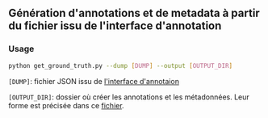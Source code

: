 ## Génération d'annotations et de metadata à partir du fichier issu de l'interface d'annotation
### Usage
```bash
python get_ground_truth.py --dump [DUMP] --output [OUTPUT_DIR]
```
`[DUMP]`: fichier JSON issu de [l'interface d'annotaion](../../django_annotation_UI/)

`[OUTPUT_DIR]`: dossier où créer les annotations et les métadonnées. Leur forme est précisée dans ce [fichier](../../baselines/resnet/README.md).


